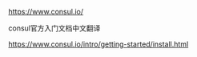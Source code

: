https://www.consul.io/ 

consul官方入门文档中文翻译

https://www.consul.io/intro/getting-started/install.html
